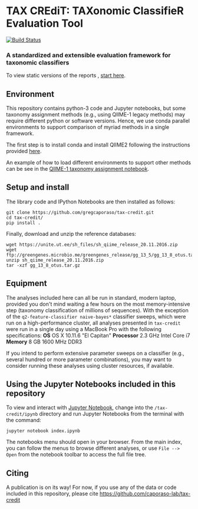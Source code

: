 # TAX CREdiT: TAXonomic ClassifieR Evaluation Tool

[![Build Status](https://travis-ci.org/caporaso-lab/tax-credit.svg?branch=master)](https://travis-ci.org/caporaso-lab/tax-credit)

### A standardized and extensible evaluation framework for taxonomic classifiers

To view static versions of the reports , [start here](https://github.com/caporaso-lab/tax-credit/blob/master/ipynb/Index.ipynb).


Environment
-----------------
This repository contains python-3 code and Jupyter notebooks, but some taxonomy assignment methods (e.g., using QIIME-1 legacy methods) may require different python or software versions. Hence, we use conda parallel environments to support comparison of myriad methods in a single framework.

The first step is to install conda and install QIIME2 following the instructions provided [here](https://docs.qiime2.org/2017.6/install/native/).

An example of how to load different environments to support other methods can be see in the [QIIME-1 taxonomy assignment notebook](https://github.com/caporaso-lab/tax-credit/blob/master/ipynb/mock-community/taxonomy-assignment-qiime1.ipynb).


Setup and install
-----------------
The library code and IPython Notebooks are then installed as follows:

```
git clone https://github.com/gregcaporaso/tax-credit.git
cd tax-credit/
pip install .
```

Finally, download and unzip the reference databases:

```
wget https://unite.ut.ee/sh_files/sh_qiime_release_20.11.2016.zip
wget ftp://greengenes.microbio.me/greengenes_release/gg_13_5/gg_13_8_otus.tar.gz
unzip sh_qiime_release_20.11.2016.zip
tar -xzf gg_13_8_otus.tar.gz
```

Equipment
------------------
The analyses included here can all be run in standard, modern laptop, provided you don't mind waiting a few hours on the most memory-intensive step (taxonomy classification of millions of sequences). With the exception of the `q2-feature-classifier naive-bayes*` classifier sweeps, which were run on a high-performance cluster, all analyses presented in ``tax-credit`` were run in a single day using a MacBook Pro with the following specifications:
**OS** OS X 10.11.6 "El Capitan"
**Processor** 2.3 GHz Intel Core i7
**Memory** 8 GB 1600 MHz DDR3

If you intend to perform extensive parameter sweeps on a classifier (e.g., several hundred or more parameter combinations), you may want to consider running these analyses using cluster resources, if available.


Using the Jupyter Notebooks included in this repository
-------------------------------------------------------

To view and interact with [Jupyter Notebook](http://jupyter.org/), change into the ``/tax-credit/ipynb`` directory and run Jupyter Notebooks from the terminal with the command:

``jupyter notebook index.ipynb``

The notebooks menu should open in your browser. From the main index, you can follow the menus to browse different analyses, or use ``File --> Open`` from the notebook toolbar to access the full file tree.


Citing
------

A publication is on its way! For now, if you use any of the data or code included in this repository, please cite https://github.com/caporaso-lab/tax-credit

